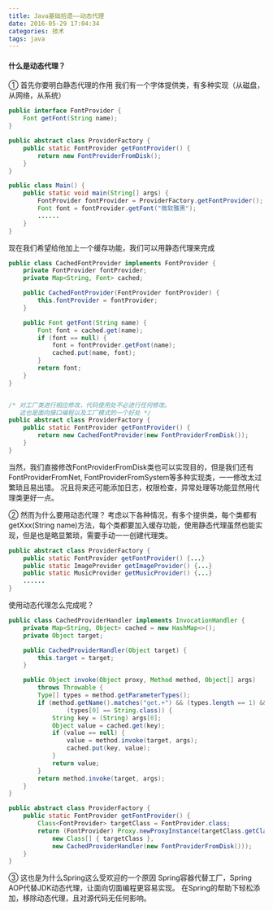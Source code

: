 ```yaml
---
title: Java基础拾遗——动态代理
date: 2016-05-29 17:04:34
categories: 技术
tags: java
---
```


#### 什么是动态代理？
① 首先你要明白静态代理的作用
我们有一个字体提供类，有多种实现（从磁盘，从网络，从系统）

```java
public interface FontProvider {
    Font getFont(String name);
}

public abstract class ProviderFactory {
    public static FontProvider getFontProvider() {
        return new FontProviderFromDisk();
    }
}

public class Main() {
    public static void main(String[] args) {
        FontProvider fontProvider = ProviderFactory.getFontProvider();
        Font font = fontProvider.getFont("微软雅黑");
        ......
    }
}
```

现在我们希望给他加上一个缓存功能，我们可以用静态代理来完成

```java
public class CachedFontProvider implements FontProvider {
    private FontProvider fontProvider;
    private Map<String, Font> cached;

    public CachedFontProvider(FontProvider fontProvider) {
        this.fontProvider = fontProvider;
    }

    public Font getFont(String name) {
        Font font = cached.get(name);
        if (font == null) {
            font = fontProvider.getFont(name);
            cached.put(name, font);
        }
        return font;
    }
}


/* 对工厂类进行相应修改，代码使用处不必进行任何修改。
   这也是面向接口编程以及工厂模式的一个好处 */
public abstract class ProviderFactory {
    public static FontProvider getFontProvider() {
        return new CachedFontProvider(new FontProviderFromDisk());
    }
}
```

当然，我们直接修改FontProviderFromDisk类也可以实现目的，但是我们还有FontProviderFromNet, FontProviderFromSystem等多种实现类，一一修改太过繁琐且易出错。
况且将来还可能添加日志，权限检查，异常处理等功能显然用代理类更好一点。

② 然而为什么要用动态代理？
考虑以下各种情况，有多个提供类，每个类都有getXxx(String name)方法，每个类都要加入缓存功能，使用静态代理虽然也能实现，但是也是略显繁琐，需要手动一一创建代理类。

```java
public abstract class ProviderFactory {
    public static FontProvider getFontProvider() {...}
    public static ImageProvider getImageProvider() {...}
    public static MusicProvider getMusicProvider() {...}
    ......
}
```

使用动态代理怎么完成呢？

```java
public class CachedProviderHandler implements InvocationHandler {
    private Map<String, Object> cached = new HashMap<>();
    private Object target;

    public CachedProviderHandler(Object target) {
        this.target = target;
    }

    public Object invoke(Object proxy, Method method, Object[] args)
        throws Throwable {
        Type[] types = method.getParameterTypes();
        if (method.getName().matches("get.+") && (types.length == 1) &&
                (types[0] == String.class)) {
            String key = (String) args[0];
            Object value = cached.get(key);
            if (value == null) {
                value = method.invoke(target, args);
                cached.put(key, value);
            }
            return value;
        }
        return method.invoke(target, args);
    }
}

public abstract class ProviderFactory {
    public static FontProvider getFontProvider() {
        Class<FontProvider> targetClass = FontProvider.class;
        return (FontProvider) Proxy.newProxyInstance(targetClass.getClassLoader(),
            new Class[] { targetClass },
            new CachedProviderHandler(new FontProviderFromDisk()));
    }
}
```

③ 这也是为什么Spring这么受欢迎的一个原因
Spring容器代替工厂，Spring AOP代替JDK动态代理，让面向切面编程更容易实现。
在Spring的帮助下轻松添加，移除动态代理，且对源代码无任何影响。